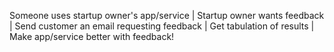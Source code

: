 Someone uses startup owner's app/service
|
Startup owner wants feedback
|
Send customer an email requesting feedback
|
Get tabulation of results
|
Make app/service better with feedback!
